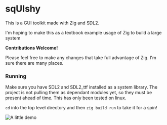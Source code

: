 # sqUIshy

This is a GUI toolkit made with Zig and SDL2.

I'm hoping to make this as a textbook example usage of Zig to build a large system

**Contributions Welcome!**

Please feel free to make any changes that take full advantage of Zig. I'm sure there are many places.


### Running
Make sure you have SDL2 and SDL2_ttf installed as a system library. The project is not pulling them as dependant modules yet, so they must be present ahead of time.
This has only been tested on linux.

```cd``` into the top level directory and then ```zig build run``` to take it for a spin!

![A little demo](./media/demo2.gif)
